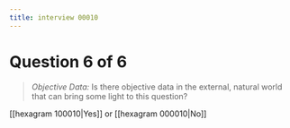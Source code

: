 ```yaml
---
title: interview 00010
---
```

# Question 6 of 6
> *Objective Data:* Is there objective data in the external, natural world that can bring some light to this question?

[[hexagram 100010|Yes]] or [[hexagram 000010|No]] 